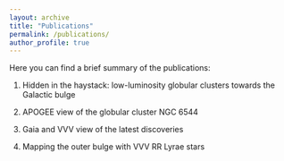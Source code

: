 ```yaml
---
layout: archive
title: "Publications"
permalink: /publications/
author_profile: true
---
```


Here you can find a brief summary of the publications:

1. Hidden in the haystack: low-luminosity globular clusters towards the Galactic bulge


2. APOGEE view of the globular cluster NGC 6544


3. Gaia and VVV view of the latest discoveries


4. Mapping the outer bulge with VVV RR Lyrae stars


<!-- {% if author.googlescholar %}
  You can also find my articles on <u><a href="{{author.googlescholar}}">my Google Scholar profile</a>.</u>
{% endif %}

{% include base_path %}

{% for post in site.publications reversed %}
  {% include archive-single.html %}
{% endfor %} -->
